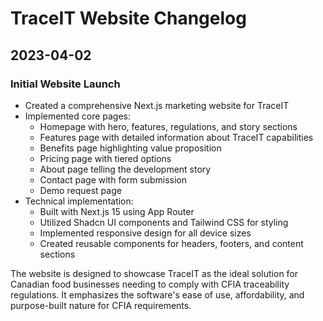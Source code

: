 # TraceIT Website Changelog

## 2023-04-02

### Initial Website Launch

- Created a comprehensive Next.js marketing website for TraceIT
- Implemented core pages:
  - Homepage with hero, features, regulations, and story sections
  - Features page with detailed information about TraceIT capabilities
  - Benefits page highlighting value proposition
  - Pricing page with tiered options
  - About page telling the development story
  - Contact page with form submission
  - Demo request page
- Technical implementation:
  - Built with Next.js 15 using App Router
  - Utilized Shadcn UI components and Tailwind CSS for styling
  - Implemented responsive design for all device sizes
  - Created reusable components for headers, footers, and content sections

The website is designed to showcase TraceIT as the ideal solution for Canadian food businesses needing to comply with CFIA traceability regulations. It emphasizes the software's ease of use, affordability, and purpose-built nature for CFIA requirements.
